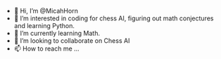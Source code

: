 - 👋 Hi, I’m @MicahHorn
- 👀 I’m interested in coding for chess AI, figuring out math conjectures and learning Python.
- 🌱 I’m currently learning Math.
- 💞️ I’m looking to collaborate on Chess AI
- 📫 How to reach me ...

<!---
MicahHorn/MicahHorn is a ✨ special ✨ repository because its `README.md` (this file) appears on your GitHub profile.
You can click the Preview link to take a look at your changes.
--->
